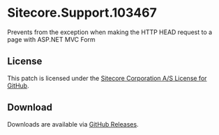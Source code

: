 # Sitecore.Support.103467
Prevents from the exception when making the HTTP HEAD request to a page with ASP.NET MVC Form

## License  
This patch is licensed under the [Sitecore Corporation A/S License for GitHub](https://github.com/sitecoresupport/Sitecore.Support.103467/blob/master/LICENSE).  

## Download  
Downloads are available via [GitHub Releases](https://github.com/sitecoresupport/Sitecore.Support.103467/releases).  

